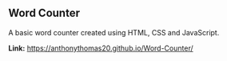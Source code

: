 ## Word Counter

A basic word counter created using HTML, CSS and JavaScript.

**Link:** https://anthonythomas20.github.io/Word-Counter/
